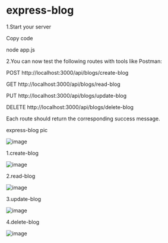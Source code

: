 # express-blog

1.Start your server

Copy code

node app.js

2.You can now test the following routes with tools like Postman:


POST http://localhost:3000/api/blogs/create-blog

GET http://localhost:3000/api/blogs/read-blog

PUT http://localhost:3000/api/blogs/update-blog

DELETE http://localhost:3000/api/blogs/delete-blog

Each route should return the corresponding success message.



express-blog pic

![image](https://github.com/user-attachments/assets/1d1d3ff0-4851-4acf-a967-1b0bf72c8b8b)


1.create-blog

![image](https://github.com/user-attachments/assets/1b231c67-a433-4309-afa7-1f342028e845)

2.read-blog

![image](https://github.com/user-attachments/assets/e3ffb00b-9739-4fe0-8e07-c3459cdbd26f)

3.update-blog

![image](https://github.com/user-attachments/assets/03c1d64e-a59c-4fac-9832-41193e5e721f)

4.delete-blog

![image](https://github.com/user-attachments/assets/5717820f-cd32-4e25-b89d-7de7930d93bd)


